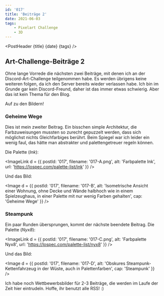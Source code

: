 ```yaml
---
id: '017'
title: 'Beiträge 2'
date: 2021-06-03
tags:
    - Pixelart Challenge
    - 3D
---
```




<script>
    import Image from '$lib/Image.svelte'
    import ImageLink from '$lib/ImageLink.svelte'
	import PostHeader from '$lib/PostHeader.svelte'
</script>



<PostHeader {title} {date} {tags} />

## Art-Challenge-Beiträge 2

Ohne lange Vorrede die nächsten zwei Beiträge, mit denen ich an der Discord-Art-Challenge teilgenommen habe. Es werden übrigens keine weiteren folgen, da ich den Server bereits wieder verlassen habe. Ich bin im Grunde gar kein Discord-Freund, daher ist das immer etwas schwierig. Aber das ist kein Thema für den Blog.

Auf zu den Bildern!

### Geheime Wege

Dies ist mein zweiter Beitrag. Ein bisschen simple Architektur, die Farbzuweisungen mussten so zurecht gepuzzelt werden, dass sich möglichst nichts Gleichfarbiges berührt. Beim Spiegel war ich leider ein wenig faul, das hätte man abstrakter und palettengetreuer regeln können.

Die Palette (*Ink*):

<ImageLink d = {{ postId: '017', filename: '017-A.png',
	alt: 'Farbpalette Ink',
    url: 'https://lospec.com/palette-list/ink'
}} />

Und das Bild:

<Image d = {{ postId: '017', filename: '017-B',
	alt: 'Isometrische Ansicht einer Wohnung, ohne Decke und Wände halbhoch wie in einem Spielzeughaus, in einer Palette mit nur wenig Farben gehalten',
	cap: 'Geheime Wege'
}} />

### Steampunk

Ein paar Runden übersprungen, kommt der nächste beendete Beitrag. Die Palette (*Nyx8*):

<ImageLink d = {{ postId: '017', filename: '017-C.png',
	alt: 'Farbpalette Nyx8',
    url: 'https://lospec.com/palette-list/nyx8'
}} />

Und das Bild:

<Image d = {{ postId: '017', filename: '017-D',
	alt: 'Obskures Steampunk-Kettenfahrzeug in der Wüste, auch in Palettenfarben',
	cap: 'Steampunk'
}} />

Ich habe noch Wettbewerbsbilder für 2-3 Beiträge, die werden im Laufe der Zeit hier eintrudeln. Hoffe, ihr benutzt alle RSS! :)
